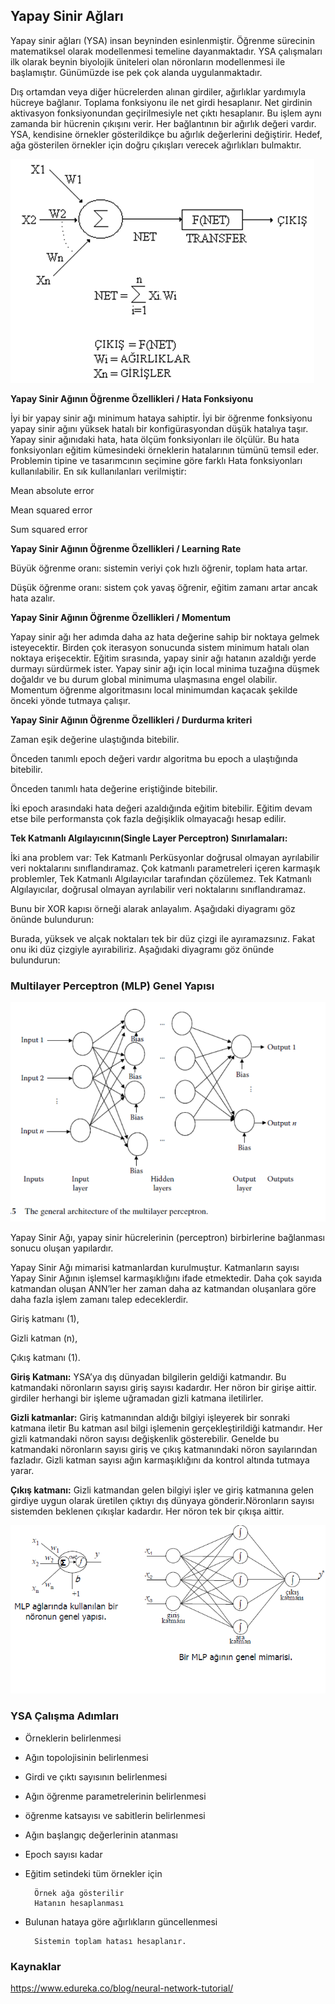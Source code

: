 ## Yapay Sinir Ağları

Yapay sinir ağları (YSA) insan beyninden esinlenmiştir.
Öğrenme sürecinin matematiksel olarak modellenmesi temeline dayanmaktadır.
YSA çalışmaları ilk olarak beynin biyolojik üniteleri olan nöronların modellenmesi ile başlamıştır. 
Günümüzde ise pek çok alanda uygulanmaktadır. 

Dış ortamdan veya diğer hücrelerden alınan girdiler, ağırlıklar yardımıyla hücreye bağlanır. Toplama fonksiyonu ile net girdi hesaplanır. Net girdinin aktivasyon fonksiyonundan geçirilmesiyle net çıktı hesaplanır. Bu işlem aynı zamanda bir hücrenin çıkışını verir.
Her bağlantının bir ağırlık değeri vardır. 
YSA, kendisine örnekler gösterildikçe bu ağırlık değerlerini değiştirir.
Hedef, ağa gösterilen örnekler için doğru çıkışları verecek ağırlıkları bulmaktır. 


![](https://github.com/ozdenurucar/Yapay_Sinir_Aglari/blob/master/Resimler/ysa_genelyapi.png)

**Yapay Sinir Ağının Öğrenme Özellikleri / Hata Fonksiyonu**

İyi bir yapay sinir ağı  minimum hataya sahiptir. 
İyi bir öğrenme fonksiyonu yapay sinir ağını yüksek hatalı bir konfigürasyondan düşük hatalıya taşır. 
Yapay sinir ağınıdaki hata, hata ölçüm fonksiyonları ile ölçülür. 
Bu hata fonksiyonları eğitim kümesindeki örneklerin hatalarının tümünü temsil eder. Problemin tipine ve tasarımcının seçimine göre farklı Hata fonksiyonları kullanılabilir. 
En sık kullanılanları verilmiştir:

Mean absolute error
  
Mean squared error
  
Sum squared error


**Yapay Sinir Ağının Öğrenme Özellikleri / Learning Rate**

Büyük öğrenme oranı: sistemin veriyi çok hızlı öğrenir, toplam hata artar. 

Düşük öğrenme oranı: sistem çok yavaş öğrenir, eğitim zamanı artar ancak hata azalır. 

**Yapay Sinir Ağının Öğrenme Özellikleri / Momentum**

Yapay sinir ağı her adımda daha az hata değerine sahip bir noktaya gelmek isteyecektir. 
Birden çok iterasyon sonucunda sistem minimum hatalı olan noktaya erişecektir. 
Eğitim sırasında, yapay sinir ağı hatanın azaldığı yerde durmayı sürdürmek ister. 
Yapay sinir ağı için local minima tuzağına düşmek doğaldır ve bu durum global minimuma ulaşmasına engel olabilir. 
Momentum öğrenme algoritmasını local minimumdan kaçacak şekilde önceki yönde tutmaya çalışır. 

**Yapay Sinir Ağının Öğrenme Özellikleri / Durdurma kriteri**

Zaman eşik değerine ulaştığında bitebilir.

Önceden tanımlı epoch değeri vardır algoritma bu epoch a ulaştığında bitebilir.

Önceden tanımlı hata değerine eriştiğinde bitebilir.

İki epoch arasındaki hata değeri azaldığında eğitim bitebilir. Eğitim devam etse bile performansta çok fazla değişiklik olmayacağı hesap edilir.  

**Tek Katmanlı Algılayıcının(Single Layer Perceptron) Sınırlamaları:**

İki ana problem var: 
 Tek Katmanlı Perküsyonlar doğrusal olmayan ayrılabilir veri noktalarını sınıflandıramaz. 
 Çok katmanlı parametreleri içeren karmaşık problemler, Tek Katmanlı Algılayıcılar tarafından çözülemez.
 Tek Katmanlı Algılayıcılar, doğrusal olmayan ayrılabilir veri noktalarını sınıflandıramaz.

Bunu bir XOR kapısı örneği alarak anlayalım. Aşağıdaki diyagramı göz önünde bulundurun:


Burada, yüksek ve alçak noktaları tek bir düz çizgi ile ayıramazsınız. Fakat onu iki düz çizgiyle ayırabiliriz. Aşağıdaki diyagramı göz önünde bulundurun:


### Multilayer Perceptron (MLP) Genel Yapısı

![](https://github.com/ozdenurucar/Yapay_Sinir_Aglari/blob/master/Resimler/mlp.png)

Yapay Sinir Ağı, yapay sinir hücrelerinin (perceptron) birbirlerine bağlanması sonucu oluşan yapılardır.

Yapay Sinir Ağı mimarisi katmanlardan kurulmuştur. 
Katmanların sayısı Yapay Sinir Ağının işlemsel karmaşıklığını ifade etmektedir. 
Daha çok sayıda katmandan oluşan ANN’ler her zaman daha az katmandan oluşanlara göre daha fazla işlem zamanı talep edeceklerdir. 

Giriş katmanı (1), 

Gizli katman (n), 

Çıkış katmanı (1). 	

**Giriş Katmanı:** YSA’ya dış dünyadan bilgilerin geldiği katmandır. Bu katmandaki nöronların sayısı giriş sayısı kadardır. Her nöron bir girişe aittir. girdiler herhangi bir işleme uğramadan gizli katmana iletilirler.

**Gizli katmanlar:** Giriş katmanından aldığı bilgiyi işleyerek bir sonraki katmana iletir Bu katman asıl bilgi işlemenin gerçekleştirildiği katmandır. Her gizli katmandaki nöron sayısı değişkenlik gösterebilir. Genelde bu katmandaki nöronların sayısı giriş ve çıkış katmanındaki nöron sayılarından fazladır. Gizli katman sayısı ağın karmaşıklığını da kontrol altında tutmaya yarar. 

**Çıkış katmanı:** Gizli katmandan gelen bilgiyi işler ve giriş katmanına gelen girdiye uygun olarak üretilen çıktıyı dış dünyaya gönderir.Nöronların sayısı sistemden beklenen çıkışlar kadardır. Her nöron tek bir çıkışa aittir. 

![](https://github.com/ozdenurucar/Yapay_Sinir_Aglari/blob/master/Resimler/mlp_2.png)


### YSA Çalışma Adımları

 
* Örneklerin belirlenmesi

* Ağın topolojisinin belirlenmesi

* Girdi ve çıktı sayısının belirlenmesi

* Ağın öğrenme parametrelerinin belirlenmesi 

* öğrenme katsayısı ve sabitlerin belirlenmesi

* Ağın başlangıç değerlerinin atanması

* Epoch sayısı kadar

* Eğitim setindeki tüm örnekler için

        Örnek ağa gösterilir
        Hatanın hesaplanması
* Bulunan hataya göre ağırlıkların güncellenmesi

        Sistemin toplam hatası hesaplanır.



### Kaynaklar

https://www.edureka.co/blog/neural-network-tutorial/
